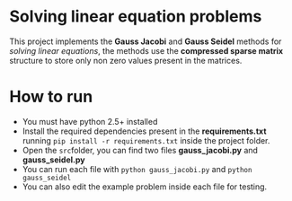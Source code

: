 # Solving linear equation problems

This project implements the **Gauss Jacobi** and **Gauss Seidel** methods for *solving linear equations*, the methods use the **compressed sparse matrix** structure to store only non zero values present in the matrices.

# How to run 
+ You must have python 2.5+ installed
+ Install the required dependencies present in the **requirements.txt** running `pip install -r requirements.txt` inside the project folder.
+ Open the `src`folder, you can find two files **gauss_jacobi.py** and **gauss_seidel.py**
+ You can run each file with `python gauss_jacobi.py` and `python gauss_seidel`
+ You can also edit the example problem inside each file for testing.
